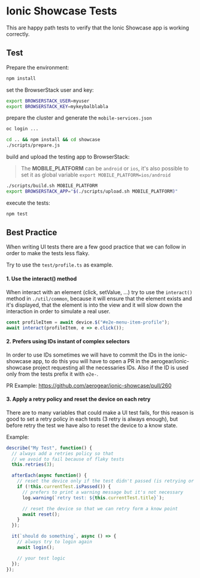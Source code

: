 # Ionic Showcase Tests

This are happy path tests to verify that the Ionic Showcase app is working correctly.

## Test

Prepare the environment:

```bash
npm install
```

set the BrowserStack user and key:

```bash
export BROWSERSTACK_USER=myuser
export BROWSERSTACK_KEY=mykeybalblabla
```

prepare the cluster and generate the `mobile-services.json`

```bash
oc login ...

cd .. && npm install && cd showcase
./scripts/prepare.js
```

build and upload the testing app to BrowserStack:

> The **MOBILE_PLATFORM** can be `android` or `ios`, it's also possible to set it as global variable `export MOBILE_PLATFORM=ios/android`

```bash
./scripts/build.sh MOBILE_PLATFORM
export BROWSERSTACK_APP="$(./scripts/upload.sh MOBILE_PLATFORM)"
```

execute the tests:

```bash
npm test
```

## Best Practice

When writing UI tests there are a few good practice that we can follow in order
to make the tests less flaky.

Try to use the `test/profile.ts` as example.

#### 1. Use the interact() method

When interact with an element (click, setValue, ...) try to use the `interact()` method
in `./util/common`, because it will ensure that the element exists and it's displayed,
that the element is into the view and it will slow down the interaction in order to
simulate a real user.

```ts
const profileItem = await device.$("#e2e-menu-item-profile");
await interact(profileItem, e => e.click());
```

#### 2. Prefers using IDs instant of complex selectors

In order to use IDs sometimes we will have to commit the IDs in the ionic-showcase app,
to do this you will have to open a PR in the aerogear/ionic-showcase project requesting
all the necessaries IDs. Also if the ID is used only from the tests prefix it
with `e2e-`.

PR Example: https://github.com/aerogear/ionic-showcase/pull/260

#### 3. Apply a retry policy and reset the device on each retry

There are to many variables that could make a UI test fails, for this reason is good to
set a retry policy in each tests (3 retry is always enough), but before retry the test we
have also to reset the device to a know state.

Example:

```ts
describe("My Test", function() {
  // always add a retries policy so that
  // we avoid to fail because of flaky tests
  this.retries(3);

  afterEach(async function() {
    // reset the device only if the test didn't passed (is retrying or has failed)
    if (!this.currentTest.isPassed()) {
      // prefers to print a warning message but it's not necessary
      log.warning(`retry test: ${this.currentTest.title}`);

      // reset the device so that we can retry form a know point
      await reset();
    }
  });

  it(`should do something`, async () => {
    // always try to login again
    await login();

    // your test logic
  });
});
```
